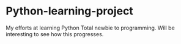# Python-learning-project
My efforts at learning Python
Total newbie to programming.  Will be interesting to see how this progresses.

